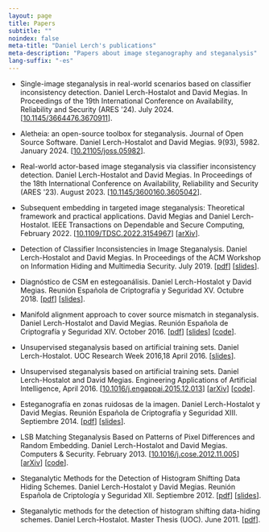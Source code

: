 ```yaml
---
layout: page
title: Papers
subtitle: "" 
noindex: false
meta-title: "Daniel Lerch's publications"
meta-description: "Papers about image steganography and steganalysis"
lang-suffix: "-es"
---
```


- Single-image steganalysis in real-world scenarios based on classifier inconsistency detection. Daniel Lerch-Hostalot and David Megias. In Proceedings of the 19th International Conference on Availability, Reliability and Security (ARES '24). July 2024. [<a href='https://doi.org/10.1145/3664476.3670911'>10.1145/3664476.3670911</a>].

- Aletheia: an open-source toolbox for steganalysis. Journal of Open Source Software. Daniel Lerch-Hostalot and David Megias. 9(93), 5982. January 2024. [<a href='https://doi.org/10.21105/joss.05982'>10.21105/joss.05982</a>]. 

- Real-world actor-based image steganalysis via classifier inconsistency detection. Daniel Lerch-Hostalot and David Megias. In Proceedings of the 18th International Conference on Availability, Reliability and Security (ARES '23). August 2023. [<a href='https://doi.org/10.1145/3600160.3605042'>10.1145/3600160.3605042</a>].

- Subsequent embedding in targeted image steganalysis: Theoretical framework and practical applications. David Megias and Daniel Lerch-Hostalot. IEEE Transactions on Dependable and Secure Computing, February 2022. [<a href='https://ieeexplore.ieee.org/document/9722958'>10.1109/TDSC.2022.3154967</a>] [<a href='https://arxiv.org/abs/2107.13862'>arXiv</a>].

- Detection of Classifier Inconsistencies in Image Steganalysis. Daniel Lerch-Hostalot and David Megias. In Proceedings of the ACM Workshop on Information Hiding and Multimedia Security. July 2019. [<a href='https://github.com/daniellerch/papers/raw/master/dlerch2019.pdf'>pdf</a>] [<a href='https://github.com/daniellerch/papers/raw/master/dlerch2019_slides.pdf'>slides</a>].

- Diagnóstico de CSM en estegoanálisis. Daniel Lerch-Hostalot y David Megias. Reunión Española de Criptografía y Seguridad XV. Octubre 2018.  [<a href="https://github.com/daniellerch/papers/raw/master/dlerch2018.pdf">pdf</a>] [<a href="https://github.com/daniellerch/papers/raw/master/dlerch2018_slides.pdf">slides</a>].

- Manifold alignment approach to cover source mismatch in steganalysis. Daniel Lerch-Hostalot and David Megias. Reunión Española de Criptografía y Seguridad XIV. October 2016. [<a href="https://github.com/daniellerch/papers/raw/master/dlerch2016ma.pdf">pdf</a>] [<a href="https://github.com/daniellerch/papers/raw/master/dlerch2016ma_slides.pdf">slides</a>] [<a href="https://github.com/daniellerch/papers_code">code</a>].

- Unsupervised steganalysis based on artificial training sets. Daniel Lerch-Hostalot. UOC Research Week 2016,18 April 2016. [<a href="https://github.com/daniellerch/papers/raw/master/dlerch_UOCRW2016_showcase.pdf">slides</a>].

- Unsupervised steganalysis based on artificial training sets. Daniel Lerch-Hostalot and David Megias. Engineering Applications of Artificial Intelligence, April 2016. [<a href="http://www.sciencedirect.com/science/article/pii/S0952197616000026">10.1016/j.engappai.2015.12.013</a>] [<a href="https://arxiv.org/abs/1703.00796">arXiv</a>] [<a href="https://github.com/daniellerch/papers_code">code</a>].

- Esteganografía en zonas ruidosas de la imagen. Daniel Lerch-Hostalot y David Megias. Reunión Española de Criptografía y Seguridad XIII. Septiembre 2014. [<a href="https://github.com/daniellerch/papers/raw/master/dlerch2014.pdf">pdf</a>] [<a href="https://github.com/daniellerch/papers/raw/master/dlerchRECSI2014_slides.pdf">slides</a>].

- LSB Matching Steganalysis Based on Patterns of Pixel Differences and Random Embedding. Daniel Lerch-Hostalot and David Megias. Computers & Security. February 2013. [<a href="http://dx.doi.org/10.1016/j.cose.2012.11.005">10.1016/j.cose.2012.11.005</a>] [<a href="https://arxiv.org/abs/1703.00817">arXiv</a>] [<a href="https://github.com/daniellerch/papers_code">code</a>].

- Steganalytic Methods for the Detection of Histogram Shifting Data Hiding Schemes. Daniel Lerch-Hostalot y David Megias. Reunión Española de Criptología y Seguridad XII. Septiembre 2012. [<a href="https://github.com/daniellerch/papers/raw/master/dlerch2012hs.pdf">pdf</a>] [<a href="https://github.com/daniellerch/papers/raw/master/dlerch2012hs_press.pdf">slides</a>].

- Steganalytic methods for the detection of histogram shifting data-hiding schemes. Daniel Lerch-Hostalot. Master Thesis (UOC).  June 2011. [<a href="http://hdl.handle.net/10609/8159">pdf</a>].




